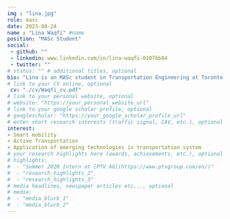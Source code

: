 ```yaml
---
img : "lina.jpg"
role: masc
date: 2023-08-24
name : "Lina Waqfi" #name
position: "MASc Student" 
social: 
 - github: ""
 - linkedin: www.linkedin.com/in/lina-waqfi-0107bb84 
 - twitter: ""
# status: "" # additional titles, optional
bio: "Lina is an MASc student in Transportation Engineering at Toronto Metropolitan University, Canada. She holds a B.Sc. in Civil Engineering with a specialization in Transportation Engineering from [Jordan University of Science and Technology](https://www.just.edu.jo/Pages/Default.aspx), as well as a master's degree in Urban Planning from the [American University of Sharjah](https://www.aus.edu/). Lina has more than twelve years of hands-on experience in both the semi-government real estate development and government sectors. She is starting her MASc in September 2023 under the supervision of Dr. Bilal Farooq at the Laboratory of Innovations in Transportation (LiTrans), Center of Urban Innovation."
# link to your CV online, optional
 cv: "./cv/Waqfi_cv.pdf" 
# link to your personal website, optional
# website: "https://your_personal_website_url" 
# link to your google scholar profile, optional
# googlescholar: "https://your_google_scholar_profile_url"
# enter short research interests (traffic signal, CAV, etc.), optional
interest: 
- Smart mobility
- Active Transportation
- Application of emerging technologies in transportation system
# your research highlights here (awards, achievements, etc.), optional
# highlights: 
#  - "Summer 2020 Intern at [PTV AG](https://www.ptvgroup.com/en/)"
#  - "research_highlights_2"
#  - "research_highlights_3" 
# media headlines, newspaper articles etc..., optional
# media: 
#  - "media_blurb_1"
#  - "media_blurb_2" 
---
```

